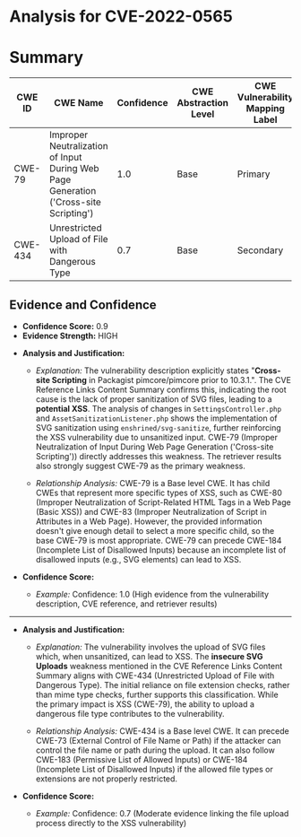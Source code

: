 # Analysis for CVE-2022-0565

# Summary
| CWE ID | CWE Name | Confidence | CWE Abstraction Level | CWE Vulnerability Mapping Label | CWE-Vulnerability Mapping Notes |
|---|---|---|---|---|---|
| CWE-79 | Improper Neutralization of Input During Web Page Generation ('Cross-site Scripting') | 1.0 | Base | Primary | Allowed |
| CWE-434 | Unrestricted Upload of File with Dangerous Type | 0.7 | Base | Secondary | Allowed |

## Evidence and Confidence

*   **Confidence Score:** 0.9
*   **Evidence Strength:** HIGH

- **Analysis and Justification:**
  - *Explanation:* The vulnerability description explicitly states "**Cross-site Scripting** in Packagist pimcore/pimcore prior to 10.3.1.". The CVE Reference Links Content Summary confirms this, indicating the root cause is the lack of proper sanitization of SVG files, leading to a **potential XSS**. The analysis of changes in `SettingsController.php` and `AssetSanitizationListener.php` shows the implementation of SVG sanitization using `enshrined/svg-sanitize`, further reinforcing the XSS vulnerability due to unsanitized input. CWE-79 (Improper Neutralization of Input During Web Page Generation ('Cross-site Scripting')) directly addresses this weakness. The retriever results also strongly suggest CWE-79 as the primary weakness.
  
  - *Relationship Analysis:* CWE-79 is a Base level CWE. It has child CWEs that represent more specific types of XSS, such as CWE-80 (Improper Neutralization of Script-Related HTML Tags in a Web Page (Basic XSS)) and CWE-83 (Improper Neutralization of Script in Attributes in a Web Page). However, the provided information doesn't give enough detail to select a more specific child, so the base CWE-79 is most appropriate. CWE-79 can precede CWE-184 (Incomplete List of Disallowed Inputs) because an incomplete list of disallowed inputs (e.g., SVG elements) can lead to XSS.

- **Confidence Score:**
  - *Example:* Confidence: 1.0 (High evidence from the vulnerability description, CVE reference, and retriever results)

---

- **Analysis and Justification:**
  - *Explanation:* The vulnerability involves the upload of SVG files which, when unsanitized, can lead to XSS. The **insecure SVG Uploads** weakness mentioned in the CVE Reference Links Content Summary aligns with CWE-434 (Unrestricted Upload of File with Dangerous Type). The initial reliance on file extension checks, rather than mime type checks, further supports this classification. While the primary impact is XSS (CWE-79), the ability to upload a dangerous file type contributes to the vulnerability.
  
  - *Relationship Analysis:* CWE-434 is a Base level CWE. It can precede CWE-73 (External Control of File Name or Path) if the attacker can control the file name or path during the upload. It can also follow CWE-183 (Permissive List of Allowed Inputs) or CWE-184 (Incomplete List of Disallowed Inputs) if the allowed file types or extensions are not properly restricted.

- **Confidence Score:**
  - *Example:* Confidence: 0.7 (Moderate evidence linking the file upload process directly to the XSS vulnerability)